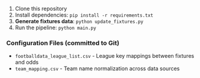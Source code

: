 
1. Clone this repository
2. Install dependencies: `pip install -r requirements.txt`
3. **Generate fixtures data**: `python update_fixtures.py`
4. Run the pipeline: `python main.py`

### Configuration Files (committed to Git)
- `footballdata_league_list.csv` - League key mappings between fixtures and odds
- `team_mapping.csv` - Team name normalization across data sources